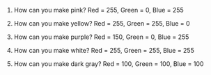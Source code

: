 1. How can you make pink?
Red = 255, Green = 0, Blue = 255

2. How can you make yellow?
Red = 255, Green = 255, Blue = 0

3. How can you make purple?
Red = 150, Green = 0, Blue = 255

4. How can you make white?
Red = 255, Green = 255, Blue = 255

5. How can you make dark gray?
Red = 100, Green = 100, Blue = 100
